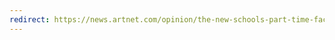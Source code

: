 ```yaml
---
redirect: https://news.artnet.com/opinion/the-new-schools-part-time-faculty-cant-afford-not-to-strike-were-fighting-to-survive-2213334
---
```

